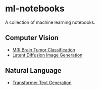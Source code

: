 # ml-notebooks
A collection of machine learning notebooks.

## Computer Vision
- [MRI Brain Tumor Classification](https://github.com/hayden-donnelly/ml-notebooks/blob/main/mri_brain_tumor_classification.ipynb)
- [Latent Diffusion Image Generation](https://github.com/hayden-donnelly/ml-notebooks/blob/main/latent_diffusion.ipynb)

## Natural Language
- [Transformer Text Generation](https://github.com/hayden-donnelly/ml-notebooks/blob/main/transformer.ipynb)
